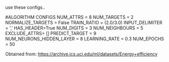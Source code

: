 use these configs..

#ALGORITHM CONFIGS
NUM_ATTRS = 8
NUM_TARGETS = 2
NORMALIZE_TARGETS = False
TRAIN_RATIO = (2.0/3.0)
INPUT_DELIMITER = ','
HAS_HEADER=True
NUM_DIGITS = 3
NUM_NEIGHBOURS = 5
EXCLUDE_ATTRS= []
PREDICT_TARGET = 9
NUM_NEURONS_HIDDEN_LAYER = 8
LEARNING_RATE = 0.3
NUM_EPOCHS = 50

Obtained from: https://archive.ics.uci.edu/ml/datasets/Energy+efficiency
